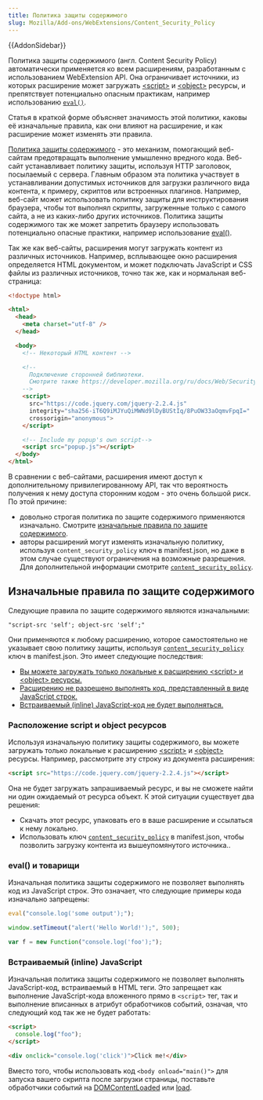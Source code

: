```yaml
---
title: Политика защиты содержимого
slug: Mozilla/Add-ons/WebExtensions/Content_Security_Policy
---
```


{{AddonSidebar}}

Политика защиты содержимого (англ. Content Security Policy) автоматически применяется ко всем расширениям, разработанным с использованием WebExtension API. Она ограничивает источники, из которых расширение может загружать [\<script>](/ru/docs/Web/HTML/Element/script) и [\<object>](/ru/docs/Web/HTML/Element/object) ресурсы, и препятствует потенциально опасным практикам, например использованию [`eval()`](/ru/docs/Web/JavaScript/Reference/Global_Objects/eval).

Статья в краткой форме объясняет значимость этой политики, каковы её изначальные правила, как они влияют на расширение, и как расширение может изменять эти правила.

[Политика защиты содержимого](/ru/docs/Web/HTTP/CSP) - это механизм, помогающий веб-сайтам предотвращать выполнение умышленно вредного кода. Веб-сайт устанавливает политику защиты, используя HTTP заголовок, посылаемый с сервера. Главным образом эта политика участвует в устанавливании допустимых источников для загрузки различного вида контента, к примеру, скриптов или встроенных плагинов. Например, веб-сайт может использовать политику защиты для инструктирования браузера, чтобы тот выполнял скрипты, загруженные только с самого сайта, а не из каких-либо других источников. Политика защиты содержимого так же может запретить браузеру использовать потенциально опасные практики, например использование [eval()](/ru/docs/Web/JavaScript/Reference/Global_Objects/eval).

Так же как веб-сайты, расширения могут загружать контент из различных источников. Например, всплывающее окно расширения определяется HTML документом, и может подключать JavaScript и CSS файлы из различных источников, точно так же, как и нормальная веб-страница:

```html
<!doctype html>

<html>
  <head>
    <meta charset="utf-8" />
  </head>

  <body>
    <!-- Некоторый HTML контент -->

    <!--
      Подключение сторонней библиотеки.
      Смотрите также https://developer.mozilla.org/ru/docs/Web/Security/Subresource_Integrity.
    -->
    <script>
      src="https://code.jquery.com/jquery-2.2.4.js"
      integrity="sha256-iT6Q9iMJYuQiMWNd9lDyBUStIq/8PuOW33aOqmvFpqI="
      crossorigin="anonymous">
    </script>

    <!-- Include my popup's own script-->
    <script src="popup.js"></script>
  </body>
</html>
```

В сравнении с веб-сайтами, расширения имеют доступ к дополнительному привилегированному API, так что вероятность получения к нему доступа сторонним кодом - это очень большой риск. По этой причине:

- довольно строгая политика по защите содержимого применяются изначально. Смотрите [изначальные правила по защите содержимого](/ru/docs/Mozilla/Add-ons/WebExtensions/Content_Security_Policy#%D0%98%D0%B7%D0%BD%D0%B0%D1%87%D0%B0%D0%BB%D1%8C%D0%BD%D1%8B%D0%B5_%D0%BF%D1%80%D0%B0%D0%B2%D0%B8%D0%BB%D0%B0_%D0%BF%D0%BE_%D0%B7%D0%B0%D1%89%D0%B8%D1%82%D0%B5_%D1%81%D0%BE%D0%B4%D0%B5%D1%80%D0%B6%D0%B8%D0%BC%D0%BE%D0%B3%D0%BE).
- авторы расширений могут изменять изначальную политику, используя `content_security_policy` ключ в manifest.json, но даже в этом случае существуют ограничения на возможные разрешения. Для дополнительной информации смотрите [`content_security_policy`](/ru/docs/Mozilla/Add-ons/WebExtensions/manifest.json/content_security_policy).

## Изначальные правила по защите содержимого

Следующие правила по защите содержимого являются изначальными:

```
"script-src 'self'; object-src 'self';"
```

Они применяются к любому расширению, которое самостоятельно не указывает свою политику защиты, используя [`content_security_policy`](/ru/docs/Mozilla/Add-ons/WebExtensions/manifest.json/content_security_policy) ключ в manifest.json. Это имеет следующие последствия:

- [Вы можете загружать только локальные к расширению \<script> и \<object> ресурсы.](/ru/docs/Mozilla/Add-ons/WebExtensions/Content_Security_Policy#%D0%A0%D0%B0%D1%81%D0%BF%D0%BE%D0%BB%D0%BE%D0%B6%D0%B5%D0%BD%D0%B8%D0%B5_script_%D0%B8_object_%D1%80%D0%B5%D1%81%D1%83%D1%80%D1%81%D0%BE%D0%B2)
- [Расширению не разрешено выполнять код, представленный в виде JavaScript строк.](</ru/docs/Mozilla/Add-ons/WebExtensions/Content_Security_Policy#eval()_%D0%B8_%D1%82%D0%BE%D0%B2%D0%B0%D1%80%D0%B8%D1%89%D0%B8>)
- [Встраиваемый (inline) JavaScript-код не будет выполняться.](</ru/docs/Mozilla/Add-ons/WebExtensions/Content_Security_Policy#%D0%92%D1%81%D1%82%D1%80%D0%B0%D0%B8%D0%B2%D0%B0%D0%B5%D0%BC%D1%8B%D0%B9_(inline)_JavaScript>)

### Расположение script и object ресурсов

Используя изначальную политику защиты содержимого, вы можете загружать только локальные к расширению [\<script>](/ru/docs/Web/HTML/Element/script) и [\<object>](/ru/docs/Web/HTML/Element/object) ресурсы. Например, рассмотрите эту строку из документа расширения:

```html
<script src="https://code.jquery.com/jquery-2.2.4.js"></script>
```

Она не будет загружать запрашиваемый ресурс, и вы не сможете найти ни один ожидаемый от ресурса объект. К этой ситуации существует два решения:

- Скачать этот ресурс, упаковать его в ваше расширение и ссылаться к нему локально.
- Использовать ключ [`content_security_policy`](/ru/docs/Mozilla/Add-ons/WebExtensions/manifest.json/content_security_policy) в manifest.json, чтобы позволить загрузку контента из вышеупомянутого источника..

### eval() и товарищи

Изначальная политика защиты содержимого не позволяет выполнять код из JavaScript строк. Это означает, что следующие примеры кода изначально запрещены:

```js
eval("console.log('some output');");
```

```js
window.setTimeout("alert('Hello World!');", 500);
```

```js
var f = new Function("console.log('foo');");
```

### Встраиваемый (inline) JavaScript

Изначальная политика защиты содержимого не позволяет выполнять JavaScript-код, встраиваемый в HTML теги. Это запрещает как выполнение JavaScript-кода вложенного прямо в `<script>` тег, так и выполнение вписанных в атрибут обработчиков событий, означая, что следующий код так же не будет работать:

```html
<script>
  console.log("foo");
</script>
```

```html
<div onclick="console.log('click')">Click me!</div>
```

Вместо того, чтобы использовать код `<body onload="main()">` для запуска вашего скрипта после загрузки страницы, поставьте обработчики событий на [DOMContentLoaded](/ru/docs/Web/Events/DOMContentLoaded) или [load](/ru/docs/Web/Events/load).
